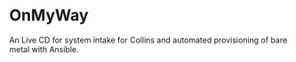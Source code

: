 OnMyWay
=======

An Live CD for system intake for Collins and automated provisioning of bare metal with Ansible.
